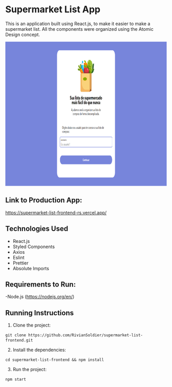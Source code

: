 # Supermarket List App

This is an application built using React.js, to make it easier to make a supermarket list.
All the components were organized using the Atomic Design concept.

<p>
  <img height="450" src="https://github.com/RivianSoldier/supermarket-list-frontend/blob/master/public/images/demo.png"/>
</p>

## Link to Production App:

https://supermarket-list-frontend-rs.vercel.app/

## Technologies Used

- React.js
- Styled Components
- Axios
- Eslint
- Prettier
- Absolute Imports

## Requirements to Run:

-Node.js (https://nodejs.org/en/)

## Running Instructions

1. Clone the project:

```
git clone https://github.com/RivianSoldier/supermarket-list-frontend.git
```

2. Install the dependencies:

```
cd supermarket-list-frontend && npm install
```

3. Run the project:

```
npm start
```
